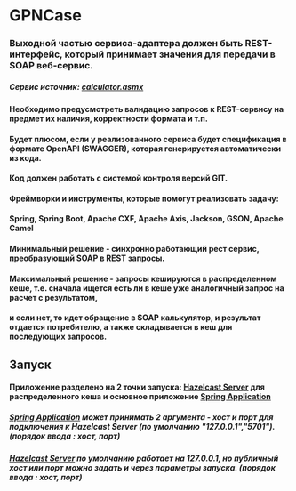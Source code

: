# GPNCase
 
### Выходной частью сервиса-адаптера должен быть REST-интерфейс, который принимает значения для передачи в SOAP веб-сервис.
##### Сервис источник: <a href="http://www.dneonline.com/calculator.asmx">calculator.asmx</a>
#### Необходимо предусмотреть валидацию запросов к REST-сервису на предмет их наличия, корректности формата и т.п.
#### Будет плюсом, если у реализованного сервиса будет спецификация в формате OpenAPI (SWAGGER), которая генерируется автоматически из кода.
#### Код должен работать с системой контроля версий GIT.
#### Фреймворки и инструменты, которые помогут реализовать задачу:
#### Spring, Spring Boot, Apache CXF, Apache Axis, Jackson, GSON, Apache Camel
#### Минимальный решение - синхронно работающий рест сервис, преобразующий SOAP в REST запросы.
#### Максимальный решение - запросы кешируются в распределенном кеше, т.е. сначала ищется есть ли в кеше уже аналогичный запрос на расчет с результатом,
#### и если нет, то идет обращение в SOAP калькулятор, и результат отдается потребителю, а также складывается в кеш для последующих запросов.


## Запуск
#### Приложение разделено на 2 точки запуска: <a href="https://github.com/Ali-Alibekovich/GPNCase/blob/main/src/main/java/com/example/task/hazelcast/Server.java">Hazelcast Server</a> для распределенного кеша и основное приложение <a href="https://github.com/Ali-Alibekovich/GPNCase/blob/main/src/main/java/com/example/task/TaskApplication.java">Spring Application</a>
##### <a href="https://github.com/Ali-Alibekovich/GPNCase/blob/main/src/main/java/com/example/task/TaskApplication.java">Spring Application</a> может принимать 2 аргумента - хост и порт для подключения к Hazelcast Server (по умолчанию "127.0.0.1","5701"). (порядок ввода : хост, порт)
##### <a href="https://github.com/Ali-Alibekovich/GPNCase/blob/main/src/main/java/com/example/task/hazelcast/Server.java">Hazelcast Server</a> по умолчанию работает на 127.0.0.1, но публичный хост или порт можно задать и через параметры запуска. (порядок ввода : хост, порт)

